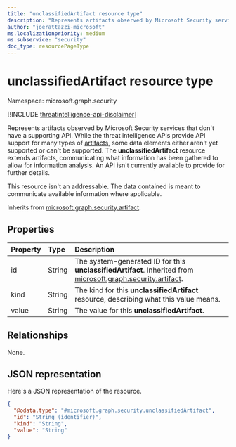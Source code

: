 ```yaml
---
title: "unclassifiedArtifact resource type"
description: "Represents artifacts observed by Microsoft Security services that don't have a supporting API."
author: "joerattazzi-microsoft"
ms.localizationpriority: medium
ms.subservice: "security"
doc_type: resourcePageType
---
```


# unclassifiedArtifact resource type

Namespace: microsoft.graph.security

[!INCLUDE [threatintelligence-api-disclaimer](../../includes/threatintelligence-api-disclaimer.md)]

Represents artifacts observed by Microsoft Security services that don't have a supporting API. While the threat intelligence APIs provide API support for many types of [artifacts](../resources/security-artifact.md), some data elements either aren't yet supported or can't be supported. The **unclassifiedArtifact** resource extends artifacts, communicating what information has been gathered to allow for information analysis. An API isn't currently available to provide for further details.

This resource isn't an addressable. The data contained is meant to communicate available information where applicable.

Inherits from [microsoft.graph.security.artifact](../resources/security-artifact.md).

## Properties

| Property | Type   | Description                                                                                                                                       |
| :------- | :----- | :------------------------------------------------------------------------------------------------------------------------------------------------ |
| id       | String | The system-generated ID for this **unclassifiedArtifact**. Inherited from [microsoft.graph.security.artifact](../resources/security-artifact.md). |
| kind     | String | The kind for this **unclassifiedArtifact** resource, describing what this value means.                                                            |
| value    | String | The value for this **unclassifiedArtifact**.                                                                                                      |

## Relationships

None.

## JSON representation

Here's a JSON representation of the resource.

<!-- {
  "blockType": "resource",
  "keyProperty": "id",
  "@odata.type": "microsoft.graph.security.unclassifiedArtifact",
  "baseType": "microsoft.graph.security.artifact",
  "openType": false
}
-->

```json
{
  "@odata.type": "#microsoft.graph.security.unclassifiedArtifact",
  "id": "String (identifier)",
  "kind": "String",
  "value": "String"
}
```
